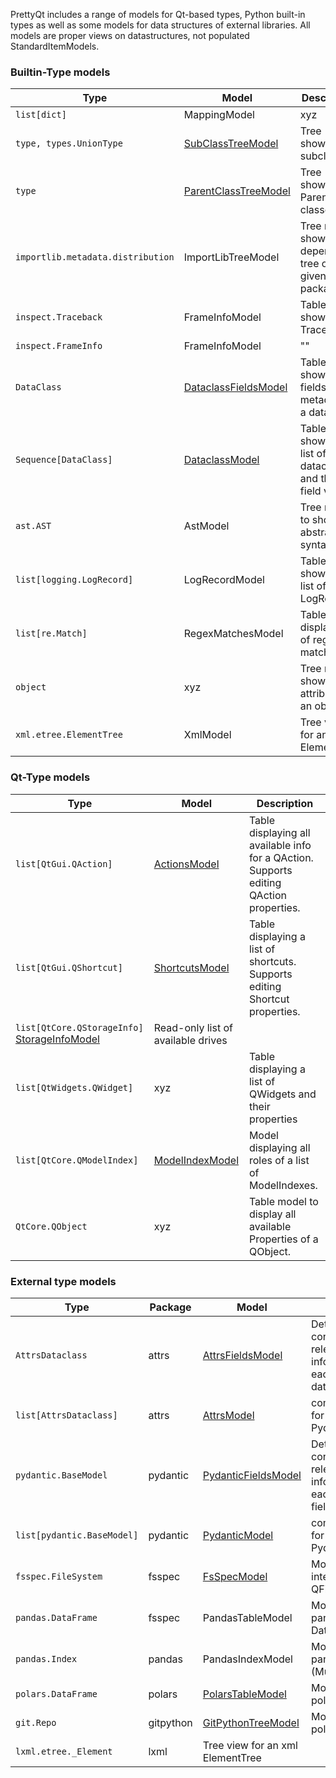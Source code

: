 PrettyQt includes a range of models for Qt-based types, Python built-in types as well as
some models for data structures of external libraries.
All models are proper views on datastructures, not populated StandardItemModels.

### Builtin-Type models


| Type | Model | Description |
|------|-------|-------------|
| `list[dict]` | MappingModel | xyz
| `type, types.UnionType`  | [SubClassTreeModel](subclasstreemodel.md) | Tree showing all subclasses
| `type` | [ParentClassTreeModel](parentclasstreemodel.md) | Tree showing all Parent classes
| `importlib.metadata.distribution`| ImportLibTreeModel | Tree model showing a dependency tree of given package
| `inspect.Traceback` | FrameInfoModel | Table model showing Traceback
| `inspect.FrameInfo` | FrameInfoModel | ""
| `DataClass` | [DataclassFieldsModel](dataclassfieldsmodel.md) | Table showing all fields + metadata of a dataclass
| `Sequence[DataClass]` | [DataclassModel](dataclassmodel.md) | Table showing a list of dataclasses and their field values
| `ast.AST` | AstModel | Tree model to show an abstract syntax tree
| `list[logging.LogRecord]` | LogRecordModel | Table showing a list of LogRecords
| `list[re.Match]` | RegexMatchesModel | Table do display list of regex matches
| `object`| xyz | Tree model showing all attributes of an object.
| `xml.etree.ElementTree` | XmlModel | Tree view for an xml ElementTree

### Qt-Type models

| Type | Model | Description |
|------|-------|-------------|
| `list[QtGui.QAction]` | [ActionsModel](actionsmodel.md)| Table displaying all available info for a QAction. Supports editing QAction properties.
| `list[QtGui.QShortcut]` | [ShortcutsModel](shortcutsmodel.md) | Table displaying a list of shortcuts. Supports editing Shortcut properties.
| `list[QtCore.QStorageInfo]` [StorageInfoModel](storageinfomodel.md) | Read-only list of available drives
| `list[QtWidgets.QWidget]` | xyz | Table displaying a list of QWidgets and their properties
| `list[QtCore.QModelIndex]` | [ModelIndexModel](modelindexmodel.md) | Model displaying all roles of a list of ModelIndexes.
| `QtCore.QObject` | xyz | Table model to display all available Properties of a QObject.

### External type models

| Type | Package | Model | Description |
|------|---------|-------|-------------|
| `AttrsDataclass` | attrs | [AttrsFieldsModel](attrsfieldsmodel.md) | Detail table containing all relevant information for each Attrs dataclass.
| `list[AttrsDataclass]`| attrs | [AttrsModel](attrsmodel.md) | comparison view for a list of Pydantic models.
|`pydantic.BaseModel`| pydantic | [PydanticFieldsModel](pydanticfieldsmodel.md) | Detail table containing all relevant information for each BaseModel field.
| `list[pydantic.BaseModel]` | pydantic | [PydanticModel](pydanticmodel.md) | comparison view for a list of Pydantic models.
| `fsspec.FileSystem` | fsspec | [FsSpecModel](fsspecmodel.md) | Model with same interface as QFileSystemModel
| `pandas.DataFrame` | fsspec | PandasTableModel | Model to show a pandas DataFrame
| `pandas.Index` | pandas | PandasIndexModel | Model to show a pandas (Multi)Index
| `polars.DataFrame` | polars | [PolarsTableModel](polarstablemodel.md) | Model to display a polars DataFrame
| `git.Repo`| gitpython | [GitPythonTreeModel](gitpythontreemodel.md) | Model to display a polars DataFrame
| `lxml.etree._Element` | lxml | Tree view for an xml ElementTree


